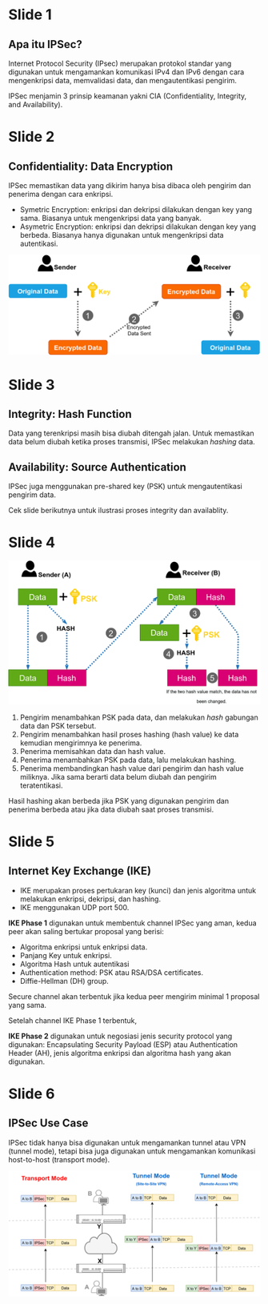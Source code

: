 
# Slide 1 
## Apa itu IPSec?

Internet Protocol Security (IPsec) merupakan protokol standar yang digunakan untuk mengamankan komunikasi IPv4 dan IPv6 dengan cara mengenkripsi data, memvalidasi data, dan mengautentikasi pengirim.

IPSec menjamin 3 prinsip keamanan yakni CIA (Confidentiality, Integrity, and Availability).



# Slide 2
## Confidentiality: Data Encryption

IPSec memastikan data yang dikirim hanya bisa dibaca oleh pengirim dan penerima dengan cara enkripsi.
- Symetric Encryption: enkripsi dan dekripsi dilakukan dengan key yang sama. Biasanya untuk mengenkripsi data yang banyak.
- Asymetric Encryption: enkripsi dan dekripsi dilakukan dengan key yang berbeda. Biasanya hanya digunakan untuk mengenkripsi data autentikasi.

![Encryption](Encryption.png)


# Slide 3

## Integrity: Hash Function
Data yang terenkripsi masih bisa diubah ditengah jalan. Untuk memastikan data belum diubah ketika proses transmisi, IPSec melakukan _hashing_ data.

## Availability: Source Authentication

IPSec juga menggunakan pre-shared key (PSK) untuk mengautentikasi pengirim data.

Cek slide berikutnya untuk ilustrasi proses integrity dan availablity.


# Slide 4

![Hash](Hash.png)

1. Pengirim menambahkan PSK pada data, dan melakukan _hash_ gabungan data dan PSK tersebut.
2. Pengirim menambahkan hasil proses hashing (hash value) ke data kemudian mengirimnya ke penerima.
3. Penerima memisahkan data dan hash value.
4. Penerima menambahkan PSK pada data, lalu melakukan hashing.
5. Penerima membandingkan hash value dari pengirim dan hash value miliknya. Jika sama berarti data belum diubah dan pengirim teratentikasi.

Hasil hashing akan berbeda jika PSK yang digunakan pengirim dan penerima berbeda atau jika data diubah saat proses transmisi.


# Slide 5

## Internet Key Exchange (IKE)
- IKE merupakan proses pertukaran key (kunci) dan jenis algoritma untuk melakukan enkripsi, dekripsi, dan hashing.
- IKE menggunakan UDP port 500.

**IKE Phase 1** digunakan untuk membentuk channel IPSec yang aman, kedua peer akan saling bertukar proposal yang berisi:
- Algoritma enkripsi untuk enkripsi data.
- Panjang Key untuk enkripsi.
- Algoritma Hash untuk autentikasi
- Authentication method: PSK atau RSA/DSA certificates.
- Diffie-Hellman (DH) group.

Secure channel akan terbentuk jika kedua peer mengirim minimal 1 proposal yang sama.

Setelah channel IKE Phase 1 terbentuk, 

**IKE Phase 2** digunakan untuk negosiasi jenis security protocol yang digunakan: Encapsulating Security Payload (ESP) atau Authentication Header (AH), jenis algoritma enkripsi dan algoritma hash yang akan digunakan.


# Slide 6

## IPSec Use Case

IPSec tidak hanya bisa digunakan untuk mengamankan tunnel atau VPN (tunnel mode), tetapi bisa juga digunakan untuk mengamankan komunikasi host-to-host (transport mode).

![IPSec Use Case](IPSec-Use-Case.png)